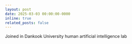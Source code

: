 ```yaml
---
layout: post
date: 2025-03-03 00:00:00-0000
inline: true
related_posts: false
---
```


Joined in Dankook University human artificial intelligence lab
